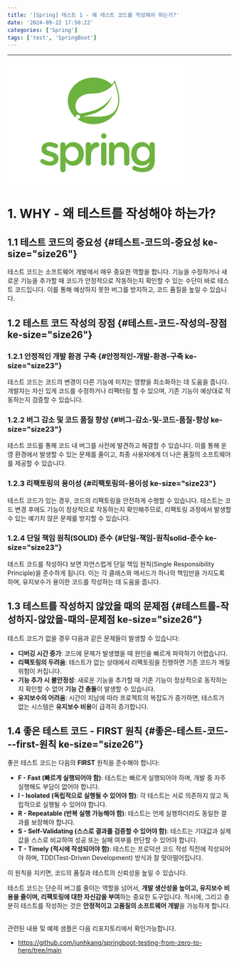 ```yaml
---
title: '[Spring] 테스트 1 - 왜 테스트 코드를 작성해야 하는가?'
date: '2024-09-22 17:50:22'
categories: ['Spring']
tags: ['test', 'SpringBoot']
---
```


------------------------------------------------------------------------

![](/images/posts/96/img.png)

# 1. WHY - 왜 테스트를 작성해야 하는가?

## 1.1 테스트 코드의 중요성 {#테스트-코드의-중요성 ke-size="size26"}

테스트 코드는 소프트웨어 개발에서 매우 중요한 역할을 합니다. 기능을 수정하거나 새로운 기능을 추가할 때 코드가 안정적으로 작동하는지 확인할 수 있는 수단이 바로 테스트 코드입니다. 이를 통해 예상하지 못한 버그를 방지하고, 코드 품질을 높일 수 있습니다.

## 1.2 테스트 코드 작성의 장점 {#테스트-코드-작성의-장점 ke-size="size26"}

### 1.2.1 안정적인 개발 환경 구축 {#안정적인-개발-환경-구축 ke-size="size23"}

테스트 코드는 코드의 변경이 다른 기능에 미치는 영향을 최소화하는 데 도움을 줍니다. 개발자는 자신 있게 코드를 수정하거나 리팩터링 할 수 있으며, 기존 기능이 예상대로 작동하는지 검증할 수 있습니다.

### 1.2.2 버그 감소 및 코드 품질 향상 {#버그-감소-및-코드-품질-향상 ke-size="size23"}

테스트 코드를 통해 코드 내 버그를 사전에 발견하고 해결할 수 있습니다. 이를 통해 운영 환경에서 발생할 수 있는 문제를 줄이고, 최종 사용자에게 더 나은 품질의 소프트웨어를 제공할 수 있습니다.

### 1.2.3 리팩토링의 용이성 {#리팩토링의-용이성 ke-size="size23"}

테스트 코드가 있는 경우, 코드의 리팩토링을 안전하게 수행할 수 있습니다. 테스트는 코드 변경 후에도 기능이 정상적으로 작동하는지 확인해주므로, 리팩토링 과정에서 발생할 수 있는 예기치 않은 문제를 방지할 수 있습니다.

### 1.2.4 단일 책임 원칙(SOLID) 준수 {#단일-책임-원칙solid-준수 ke-size="size23"}

테스트 코드를 작성하다 보면 자연스럽게 단일 책임 원칙(Single Responsibility Principle)을 준수하게 됩니다. 이는 각 클래스와 메서드가 하나의 책임만을 가지도록 하며, 유지보수가 용이한 코드를 작성하는 데 도움을 줍니다.

## 1.3 테스트를 작성하지 않았을 때의 문제점 {#테스트를-작성하지-않았을-때의-문제점 ke-size="size26"}

테스트 코드가 없을 경우 다음과 같은 문제들이 발생할 수 있습니다:

-   **디버깅 시간 증가**: 코드에 문제가 발생했을 때 원인을 빠르게 파악하기 어렵습니다.
-   **리팩토링의 두려움**: 테스트가 없는 상태에서 리팩토링을 진행하면 기존 코드가 깨질 위험이 커집니다.
-   **기능 추가 시 불안정성**: 새로운 기능을 추가할 때 기존 기능이 정상적으로 동작하는지 확인할 수 없어 **기능 간 충돌**이 발생할 수 있습니다.
-   **유지보수의 어려움**: 시간이 지남에 따라 프로젝트의 복잡도가 증가하면, 테스트가 없는 시스템은 **유지보수 비용**이 급격히 증가합니다.

## 1.4 좋은 테스트 코드 - FIRST 원칙 {#좋은-테스트-코드---first-원칙 ke-size="size26"}

좋은 테스트 코드는 다음의 **FIRST** 원칙을 준수해야 합니다:

-   **F - Fast (빠르게 실행되어야 함)**: 테스트는 빠르게 실행되어야 하며, 개발 중 자주 실행해도 부담이 없어야 합니다.
-   **I - Isolated (독립적으로 실행될 수 있어야 함)**: 각 테스트는 서로 의존하지 않고 독립적으로 실행될 수 있어야 합니다.
-   **R - Repeatable (반복 실행 가능해야 함)**: 테스트는 언제 실행하더라도 동일한 결과를 보장해야 합니다.
-   **S - Self-Validating (스스로 결과를 검증할 수 있어야 함)**: 테스트는 기대값과 실제값을 스스로 비교하여 성공 또는 실패 여부를 판단할 수 있어야 합니다.
-   **T - Timely (적시에 작성되어야 함)**: 테스트는 프로덕션 코드 작성 직전에 작성되어야 하며, TDD(Test-Driven Development) 방식과 잘 맞아떨어집니다.

이 원칙을 지키면, 코드의 품질과 테스트의 신뢰성을 높일 수 있습니다.
 

테스트 코드는 단순히 버그를 줄이는 역할을 넘어서, **개발 생산성을 높이고, 유지보수 비용을 줄이며, 리팩토링에 대한 자신감을 부여**하는 중요한 도구입니다. 적시에, 그리고 충분히 테스트를 작성하는 것은 **안정적이고 고품질의 소프트웨어 개발**을 가능하게 합니다.
 

관련된 내용 및 예제 샘플은 다음 리포지토리에서 확인가능합니다.

- https://github.com/junhkang/springboot-testing-from-zero-to-hero/tree/main